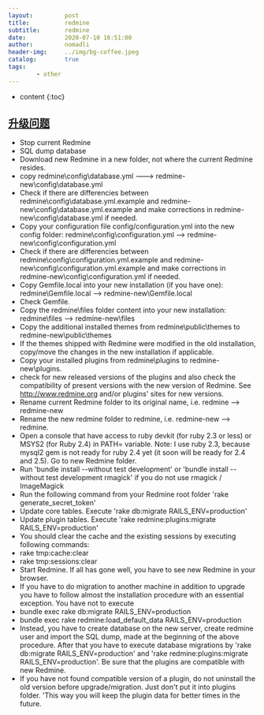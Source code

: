 ```yaml
---
layout:         post
title:          redmine
subtitle:       redmine
date:           2020-07-10 16:51:00
author:         nomadli
header-img:     ../img/bg-coffee.jpeg
catalog:        true
tags:
        - other
---
```


* content
{:toc}

## [升级问题](https://www.redmine.org/boards/2/topics/54296)
- Stop current Redmine
- SQL dump database
- Download new Redmine in a new folder, not where the current Redmine resides.
- copy redmine\config\database.yml ---> redmine-new\config\database.yml
- Check if there are differencies between redmine\config\database.yml.example and redmine-new\config\database.yml.example and make corrections in redmine-new\config\database.yml if needed. 
- Copy your configuration file config/configuration.yml into the new config folder:  redmine\config\configuration.yml --> redmine-new\config\configuration.yml
- Check if there are differencies between redmine\config\configuration.yml.example and redmine-new\config\configuration.yml.example and make corrections in redmine-new\config\configuration.yml if needed.
- Copy Gemfile.local into your new installation (if you have one): redmine\Gemfile.local --> redmine-new\Gemfile.local
- Check Gemfile.
- Copy the redmine\files folder content into your new installation: redmine\files --> redmine-new\files
- Copy the additional installed themes from redmine\public\themes to redmine-new\public\themes
- If the themes shipped with Redmine were modified in the old installation, copy/move the changes in the new installation if applicable.
- Copy your installed plugins from redmine\plugins to redmine-new\plugins.
- check for new released versions of the plugins and also check the compatibility of present versions with the new version of Redmine. See http://www.redmine.org and/or plugins' sites for new versions.
- Rename current Redmine folder to its original name, i.e. redmine --> redmine-new
- Rename the new redmine folder to redmine, i.e. redmine-new --> redmine.
- Open a console that have access to ruby devkit (for ruby 2.3 or less) or MSYS2 (for Ruby 2.4) in PATH= variable. Note: I use ruby 2.3, because mysql2 gem is not ready for ruby 2.4 yet (it soon will be ready for 2.4 and 2.5). Go to new Redmine folder.
- Run 'bundle install --without test development' or 'bundle install --without test development rmagick' if you do not use rmagick / ImageMagick
- Run the following command from your Redmine root folder 'rake generate_secret_token'
- Update core tables. Execute 'rake db:migrate RAILS_ENV=production'
- Update plugin tables. Execute 'rake redmine:plugins:migrate RAILS_ENV=production'
- You should clear the cache and the existing sessions by executing following commands:
- rake tmp:cache:clear
- rake tmp:sessions:clear
- Start Redmine. If all has gone well, you have to see new Redmine in your browser.
- If you have to do migration to another machine in addition to upgrade you have to follow almost the installation procedure with an essential exception. You have not to execute
- bundle exec rake db:migrate RAILS_ENV=production
- bundle exec rake redmine:load_default_data RAILS_ENV=production
- Instead, you have to create database on the new server, create redmine user and import the SQL dump, made at the beginning of the above procedure. After that you have to execute database migrations by 'rake db:migrate RAILS_ENV=production' and 'rake redmine:plugins:migrate RAILS_ENV=production'. Be sure that the plugins are compatible with new Redmine.
- If you have not found compatible version of a plugin, do not uninstall the old version before upgrade/migration. Just don't put it into plugins folder. 'This way you will keep the plugin data for better times in the future.